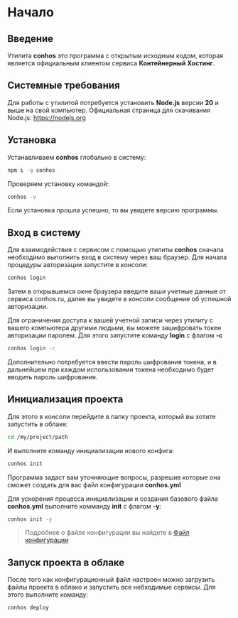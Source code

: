# Начало

## Введение

Утилита **conhos** это программа с открытым исходным кодом, которая является официальным клиентом сервиса **Контейнерный Хостинг**.

## Системные требования

Для работы с утилитой потребуется установить **Node.js** версии **20** и выше на свой компьютер. Официальная страница для скачивания Node.js: https://nodejs.org

## Установка

Устанавливаем **conhos** глобально в систему:

```sh
npm i -g conhos
```

Проверяем установку командой:

```sh
conhos -v
```

Если установка прошла успешно, то вы увидете версию программы.

## Вход в систему

Для взаимодействия с сервисом с помощью утилиты **conhos** сначала необходимо выполнить вход в систему через ваш браузер.
Для начала процедуры авторизации запустите в консоли:

```sh
conhos login
```

Затем в открывшемся окне браузера введите ваши учетные данные от сервиса conhos.ru, далее вы увидете в консоли сообщение об успешной авторизации.

Для ограничения доступа к вашей учетной записи через утилиту с вашего компьютера другими людьми, вы можете зашифровать токен авторизации паролем.
Для этого запустите команду **login** с флагом **-с**

```sh
conhos login -c
```

Дополнительно потребуется ввести пароль шифрования токена, и в дальнейшем при каждом использовании токена необходимо будет вводить пароль шифрования.

## Инициализация проекта

Для этого в консоли перейдите в папку проекта, который вы хотите запустить в облаке:

```sh
cd /my/project/path
```

И выполните команду инициализации нового конфига:

```sh
conhos init
```

Программа задаст вам уточняющие вопросы, разрешив которые она сможет создать для вас файл конфигурации **conhos.yml**

Для ускорения процесса инициализации и создания базового файла **conhos.yml** выполните комманду **init** с флагом **-y**:

```sh
conhos init -y
```

> Подробнее о файле конфигурации вы найдете в [Файл конфигурации](./ConfigFile.md)

## Запуск проекта в облаке

После того как конфигурационный файл настроен можно загрузить файлы проекта в облако и запустить все небходимые сервисы.
Для этого выполните команду:

```sh
conhos deploy
```
